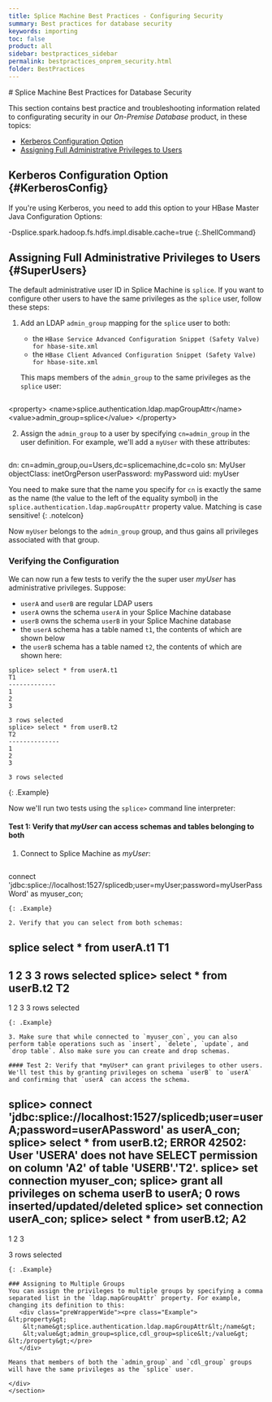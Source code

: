 ```yaml
---
title: Splice Machine Best Practices - Configuring Security
summary: Best practices for database security
keywords: importing
toc: false
product: all
sidebar: bestpractices_sidebar
permalink: bestpractices_onprem_security.html
folder: BestPractices
---
```

<section>
<div class="TopicContent" data-swiftype-index="true" markdown="1">
# Splice Machine Best Practices for Database Security

This section contains best practice and troubleshooting information related to configurating security in our *On-Premise Database* product, in these topics:

* [Kerberos Configuration Option](#KerberosConfig)
* [Assigning Full Administrative Privileges to Users](#SuperUsers)


## Kerberos Configuration Option  {#KerberosConfig}
If you're using Kerberos, you need to add this option to your HBase Master Java Configuration Options:

<div class="preWrapper" markdown="1">
    -Dsplice.spark.hadoop.fs.hdfs.impl.disable.cache=true
{:.ShellCommand}
</div>


## Assigning Full Administrative Privileges to Users {#SuperUsers}

The default administrative user ID in Splice Machine is `splice`. If you want to configure other users to have the same privileges as the `splice` user, follow these steps:

1. Add an LDAP `admin_group` mapping for the `splice` user to both:

   * the `HBase Service Advanced Configuration Snippet (Safety Valve) for hbase-site.xml`
   * the `HBase Client Advanced Configuration Snippet (Safety Valve) for hbase-site.xml`

   This maps members of the `admin_group` to the same privileges as the `splice` user:
   <div class="preWrapperWide"><pre class="Example">
&lt;property&gt;
    &lt;name&gt;splice.authentication.ldap.mapGroupAttr&lt;/name&gt;
    &lt;value&gt;admin_group=splice&lt;/value&gt;
&lt;/property&gt;</pre>
   </div>

2. Assign the `admin_group` to a user by specifying `cn=admin_group` in the user definition. For example, we'll add a `myUser` with these attributes:

   <div class="preWrapperWide"><pre class="Example">
dn: cn=admin_group,ou=Users,dc=splicemachine,dc=colo
sn: MyUser
objectClass: inetOrgPerson
userPassword: myPassword
uid: myUser</pre>
   </div>

   You need to make sure that the name you specify for `cn` is exactly the same as the name (the value to the left of the equality symbol) in the `splice.authentication.ldap.mapGroupAttr` property value. Matching is case sensitive!
   {: .noteIcon}

   Now `myUser` belongs to the `admin_group` group, and thus gains all privileges associated with that group.

### Verifying the Configuration
We can now run a few tests to verify the the super user *myUser* has administrative privileges. Suppose:

   * `userA` and `userB` are regular LDAP users
   * `userA` owns the schema `userA` in your Splice Machine database
   * `userB` owns the schema `userB` in your Splice Machine database
   * the `userA` schema has a table named `t1`, the contents of which are shown below
   * the `userB` schema has a table named `t2`, the contents of which are shown here:

````
splice> select * from userA.t1
T1
-------------
1
2
3

3 rows selected
splice> select * from userB.t2
T2
--------------
1
2
3

3 rows selected
````
{: .Example}

Now we'll run two tests using the `splice>` command line interpreter:

#### Test 1: Verify that *myUser* can access schemas and tables belonging to both

1. Connect to Splice Machine as *myUser*:

   ````
connect 'jdbc:splice://localhost:1527/splicedb;user=myUser;password=myUserPassWord' as myuser_con;
   ````
   {: .Example}

2. Verify that you can select from both schemas:

   ````
splice select * from userA.t1
T1
-------------
1
2
3
3 rows selected
splice> select * from userB.t2
T2
--------------
1
2
3
3 rows selected
   ````
   {: .Example}

3. Make sure that while connected to `myuser_con`, you can also perform table operations such as `insert`, `delete`, `update`, and `drop table`. Also make sure you can create and drop schemas.

#### Test 2: Verify that *myUser* can grant privileges to other users.
We'll test this by granting privileges on schema `userB` to `userA` and confirming that `userA` can access the schema.

````
splice> connect 'jdbc:splice://localhost:1527/splicedb;user=userA;password=userAPassword' as userA_con;
splice> select * from userB.t2;
ERROR 42502: User 'USERA' does not have SELECT permission on column 'A2' of table 'USERB'.'T2'.
splice> set connection myuser_con;
splice> grant all privileges on schema userB to userA;
0 rows inserted/updated/deleted
splice> set connection userA_con;
splice> select * from userB.t2;
A2
-----------
1
2
3

3 rows selected
````
{: .Example}

### Assigning to Multiple Groups
You can assign the privileges to multiple groups by specifying a comma separated list in the `ldap.mapGroupAttr` property. For example, changing its definition to this:
   <div class="preWrapperWide"><pre class="Example">
&lt;property&gt;
    &lt;name&gt;splice.authentication.ldap.mapGroupAttr&lt;/name&gt;
    &lt;value&gt;admin_group=splice,cdl_group=splice&lt;/value&gt;
&lt;/property&gt;</pre>
   </div>

Means that members of both the `admin_group` and `cdl_group` groups will have the same privileges as the `splice` user.

</div>
</section>
